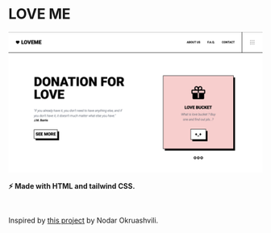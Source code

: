 # LOVE ME

<img src="./demo.png" />

**⚡️ Made with HTML and tailwind CSS.**

<br />

Inspired by [this project](https://dribbble.com/shots/9551986-LOVEME) by Nodar Okruashvili.